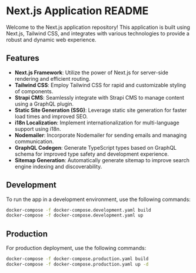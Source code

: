 # Next.js Application README

Welcome to the Next.js application repository! This application is built using Next.js, Tailwind CSS, and integrates with various technologies to provide a robust and dynamic web experience.

## Features

- **Next.js Framework**: Utilize the power of Next.js for server-side rendering and efficient routing.
- **Tailwind CSS**: Employ Tailwind CSS for rapid and customizable styling of components.
- **Strapi CMS**: Seamlessly integrate with Strapi CMS to manage content using a GraphQL plugin.
- **Static Site Generation (SSG)**: Leverage static site generation for faster load times and improved SEO.
- **i18n Localization**: Implement internationalization for multi-language support using i18n.
- **Nodemailer**: Incorporate Nodemailer for sending emails and managing communication.
- **GraphQL Codegen**: Generate TypeScript types based on GraphQL schema for improved type safety and development experience.
- **Sitemap Generation**: Automatically generate sitemap to improve search engine indexing and discoverability.

## Development

To run the app in a development environment, use the following commands:

```bash
docker-compose -f docker-compose.development.yaml build
docker-compose -f docker-compose.development.yaml up
```

## Production

For production deployment, use the following commands:

```bash
docker-compose -f docker-compose.production.yaml build
docker-compose -f docker-compose.production.yaml up -d
```
